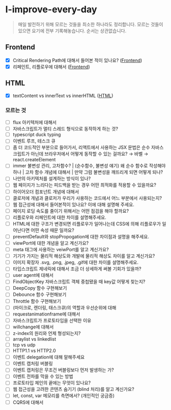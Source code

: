 # I-improve-every-day

> 매일 발전하기 위해 모르는 것들을 최소한 하나라도 정리합니다. 모르는 것들이 있으면 요기에 전부 기록해놓습니다. 순서는 상관없습니다.

## Frontend

- [x] Critical Rendering Path에 대해서 들어본 적이 있나요? ([Frontend](./Frontend/README.md/#-critical-rendering-path-))
- [x] 리페인트, 리플로우에 대해서 ([Frontend](./Frontend/README.md/#-리플로우--리페인트))

## HTML

- [x] textContent vs innerText vs innerHTML ([HTML](./HTML/README.md))

### 모르는 것

- [ ] flux 아키텍처에 대해서
- [ ] 자바스크립트가 멀티 스레드 형식으로 동작하게 하는 것?
- [ ] typescript duck typing
- [ ] 이벤트 루프, 테스크 큐
- [ ] 좀 더 코드적인 부분으로 들어가서, 리액트에서 사용하는 JSX 문법은 순수 자바스크립트가 아닌데 브라우저에서 어떻게 동작할 수 있는 걸까요? → 바벨 → react.createElement
- [ ] immer 불변성 관리, 고차함수? | (순수함수, 불변성 얘기) 왜 순수 함수로 작성해야 하나 | 고차 함수 개념에 대해서 | 만약 그럼 불변성을 깨뜨리게 되면 어떻게 되나?
- [ ] 나만의 아키텍처를 설계하는 방식이 있나?
- [ ] 웹 페이지가 느리다는 피드백을 받는 경우 어떤 최적화를 적용할 수 있을까요?
- [ ] 하이어오더 컴포넌트 개념에 대해서
- [ ] 클로저에 개념과 클로저가 우리가 사용하는 코드에서 어느 부분에서 사용되는지?
- [ ] 웹 접근성에 대해서 들어본적이 있나요? 이에 대해 설명해 주세요.
- [ ] 페이지 로딩 속도를 줄이기 위해서는 어떤 점검을 해야 할까요?
- [ ] 리플로우와 리페인트에 대한 차이를 설명해주세요.
- [ ] HTML에 대한 구조가 변경되면 리플로우가 일어나는데 CSS에 의해 리플로우가 일어난다면 어떤 속성 때문 일까요?
- [ ] preventDefault와 stopPropogation에 대한 차이점과 설명을 해주세요.
- [ ] viewPort에 대한 개념을 알고 계신가요?
- [ ] meta 태그에 사용하는 veiwPort를 알고 계신가요?
- [ ] 기기가 가지는 물리적 해상도와 개발에 물리적 해상도 차이를 알고 계신가요?
- [ ] 이미지 확장자 .svg, .png, .jpeg, .gif에 대한 차이를 설명해주세요.
- [ ] 타입스크립트 제네릭에 대해서 조금 더 상세하게 써볼 기회가 있을까?
- [ ] user agent에 대해서
- [ ] FindObjectKey 자바스크립트 객체 중첩됐을 때 key값 어떻게 찾는지?
- [ ] DeepCopy 함수 구현해보기
- [ ] Debounce 함수 구현해보기
- [ ] Throttle 함수 구현해보기
- [ ] (마이크로, 렌더링, 태스크큐)의 역할과 우선순위에 대해
- [ ] requestanimationframe에 대해서
- [ ] 자바스크립트가 프로토타입을 선택한 이유
- [ ] willchange에 대해서
- [ ] z-index의 원리와 언제 형성되는지?
- [ ] arraylist vs linkedlist
- [ ] tcp vs udp
- [ ] HTTP1.1 vs HTTP2.0
- [ ] 이벤트 delegation에 대해 말해주세요
- [ ] 이벤트 캡처링 버블링
- [ ] 이벤트 캡처링은 무조건 버블링보다 먼저 발생하는 가?
- [ ] 이벤트 전파를 막을 수 있는 방법
- [ ] 프로토타입 체인의 끝에는 무엇이 있나요?
- [ ] 웹 접근성을 고려한 콘텐츠 숨기기 (blind 처리)를 알고 계신가요?
- [ ] let, const, var 메모리를 측면에서? (개인적인 궁금증)
- [ ] CQRS에 대해서
